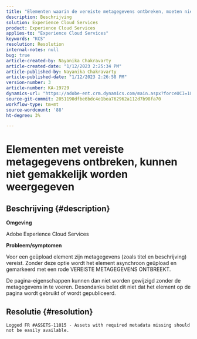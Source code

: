 ```yaml
---
title: "Elementen waarin de vereiste metagegevens ontbreken, moeten niet gemakkelijk beschikbaar zijn"
description: Beschrijving
solution: Experience Cloud Services
product: Experience Cloud Services
applies-to: "Experience Cloud Services"
keywords: "KCS"
resolution: Resolution
internal-notes: null
bug: true
article-created-by: Nayanika Chakravarty
article-created-date: "1/12/2023 2:25:34 PM"
article-published-by: Nayanika Chakravarty
article-published-date: "1/12/2023 2:26:58 PM"
version-number: 3
article-number: KA-19729
dynamics-url: "https://adobe-ent.crm.dynamics.com/main.aspx?forceUCI=1&pagetype=entityrecord&etn=knowledgearticle&id=5e0a20f5-8492-ed11-aad1-6045bd006c82"
source-git-commit: 2051190dfbe6bdc4e1bea762962a112d7b98fa70
workflow-type: tm+mt
source-wordcount: '88'
ht-degree: 3%

---
```


# Elementen met vereiste metagegevens ontbreken, kunnen niet gemakkelijk worden weergegeven

## Beschrijving {#description}


<b>Omgeving</b>

Adobe Experience Cloud Services

<b>Probleem/symptomen</b>

Voor een geüpload element zijn metagegevens (zoals titel en beschrijving) vereist. Zonder deze optie wordt het element asynchroon geüpload en gemarkeerd met een rode VEREISTE METAGEGEVENS ONTBREEKT.

De pagina-eigenschappen kunnen dan niet worden gewijzigd zonder de metagegevens in te voeren. Desondanks belet dit niet dat het element op de pagina wordt gebruikt of wordt gepubliceerd.


## Resolutie {#resolution}


`Logged FR #ASSETS-11015 - Assets with required metadata missing should not be easily available.`

